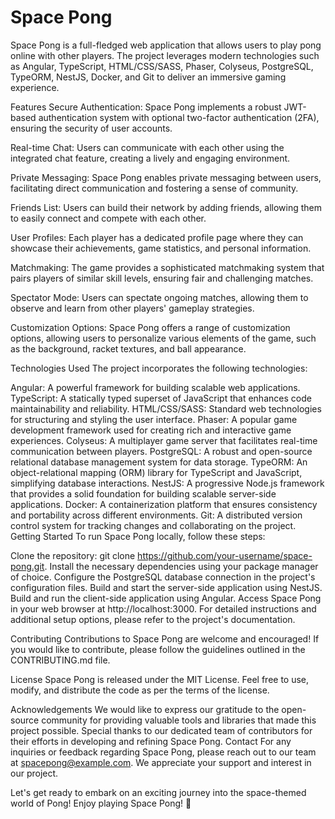 # Space Pong

Space Pong is a full-fledged web application that allows users to play pong online with other players. The project leverages modern technologies such as Angular, TypeScript, HTML/CSS/SASS, Phaser, Colyseus, PostgreSQL, TypeORM, NestJS, Docker, and Git to deliver an immersive gaming experience.

Features
Secure Authentication: Space Pong implements a robust JWT-based authentication system with optional two-factor authentication (2FA), ensuring the security of user accounts.

Real-time Chat: Users can communicate with each other using the integrated chat feature, creating a lively and engaging environment.

Private Messaging: Space Pong enables private messaging between users, facilitating direct communication and fostering a sense of community.

Friends List: Users can build their network by adding friends, allowing them to easily connect and compete with each other.

User Profiles: Each player has a dedicated profile page where they can showcase their achievements, game statistics, and personal information.

Matchmaking: The game provides a sophisticated matchmaking system that pairs players of similar skill levels, ensuring fair and challenging matches.

Spectator Mode: Users can spectate ongoing matches, allowing them to observe and learn from other players' gameplay strategies.

Customization Options: Space Pong offers a range of customization options, allowing users to personalize various elements of the game, such as the background, racket textures, and ball appearance.

Technologies Used
The project incorporates the following technologies:

Angular: A powerful framework for building scalable web applications.
TypeScript: A statically typed superset of JavaScript that enhances code maintainability and reliability.
HTML/CSS/SASS: Standard web technologies for structuring and styling the user interface.
Phaser: A popular game development framework used for creating rich and interactive game experiences.
Colyseus: A multiplayer game server that facilitates real-time communication between players.
PostgreSQL: A robust and open-source relational database management system for data storage.
TypeORM: An object-relational mapping (ORM) library for TypeScript and JavaScript, simplifying database interactions.
NestJS: A progressive Node.js framework that provides a solid foundation for building scalable server-side applications.
Docker: A containerization platform that ensures consistency and portability across different environments.
Git: A distributed version control system for tracking changes and collaborating on the project.
Getting Started
To run Space Pong locally, follow these steps:

Clone the repository: git clone https://github.com/your-username/space-pong.git.
Install the necessary dependencies using your package manager of choice.
Configure the PostgreSQL database connection in the project's configuration files.
Build and start the server-side application using NestJS.
Build and run the client-side application using Angular.
Access Space Pong in your web browser at http://localhost:3000.
For detailed instructions and additional setup options, please refer to the project's documentation.

Contributing
Contributions to Space Pong are welcome and encouraged! If you would like to contribute, please follow the guidelines outlined in the CONTRIBUTING.md file.

License
Space Pong is released under the MIT License. Feel free to use, modify, and distribute the code as per the terms of the license.

Acknowledgements
We would like to express our gratitude to the open-source community for providing valuable tools and libraries that made this project possible.
Special thanks to our dedicated team of contributors for their efforts in developing and refining Space Pong.
Contact
For any inquiries or feedback regarding Space Pong, please reach out to our team at spacepong@example.com. We appreciate your support and interest in our project.

Let's get ready to embark on an exciting journey into the space-themed world of Pong! Enjoy playing Space Pong! 🚀
